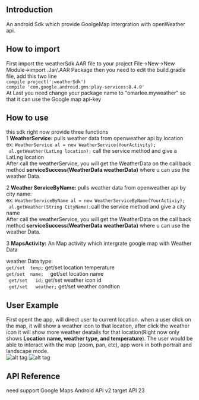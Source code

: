 ## Introduction

An android Sdk which provide GoolgeMap intergration with openWeather api.
## How to import
 First import the weatherSdk.AAR file to your project  File->New->New Module->import .Jar/.AAR Package 
 then you need to edit the build.gradle file, add this two line<br/>
  ```compile project(':weatherSdk')```<br/>
  ```compile 'com.google.android.gms:play-services:8.4.0'```<br/>
  At Last you need change your package name to "omarlee.myweather" so that it can use the Google map api-key
## How to use
  this sdk right now provide three functions <br/>
  1  **WeatherService:** pulls weather data from openweather api by location<br/>
  ex:  ```WeatherService al = new WeatherService(YourActivity);```<br/>
      ``` al.getWeather(LatLng location);```  call the service method and give a LatLng location<br/>
  After call the weatherService, you will get the WeatherData on the call back method **serviceSuccess(WeatherData weatherData)**
  where u can use the weather Data.
      
  2 **Weather ServiceByName:** pulls weather data from openweather api by city name:<br/>
   ex:  ```WeatherServiceByName al = new WeatherServiceByName(YourActiviy);```<br/>
      ``` al.getWeather(String CityName);```call the service method and give a city name<br/>
  After call the weatherService, you will get the WeatherData on the call back method **serviceSuccess(WeatherData weatherData)**
  where u can use the weather Data.<br/>
  
  3  **MapsActivity:**  An Map activity which intergrate google map with Weather Data

 weather Data type:  
   ``` get/set  temp; ```     get/set  location temperature <br/>
    ```get/set  name;  ```    get/set  location name<br/>
  ```  get/set   id; ```      get/set weather icon id<br/>
   ``` get/set   weather;```  get/set  weather condtion<br/>
## User Example
First opent the app, will direct user to current location.
when a user click on the map, it will show a weather icon to that location,  after click the weather icon it will show more weather deatails for that location(Right now only shows **Location name, weather type, and temperature**). 
The user would be able to interact with the map (zoom, pan, etc),  app work in both portrait and landscape mode.<br/>
![alt tag](https://raw.githubusercontent.com/louisli1989/weatherMap/master/screenshot2.png)
![alt tag](https://raw.githubusercontent.com/louisli1989/weatherMap/master/screenshot3.png)


## API Reference
need support Google Maps Android API v2
target API 23

